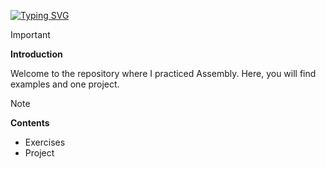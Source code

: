 <a href="https://git.io/typing-svg"><img src="https://readme-typing-svg.demolab.com?font=Fira+Code&weight=800&size=30&pause=1000&color=00F706&width=435&lines=Assembly++%F0%9F%A7%91%E2%80%8D%F0%9F%92%BB+" alt="Typing SVG" /></a>


> [!IMPORTANT]
> **Introduction**

Welcome to the repository where I practiced Assembly. Here, you will find examples and one project.

> [!NOTE]
**Contents**  
 * Exercises
 * Project
